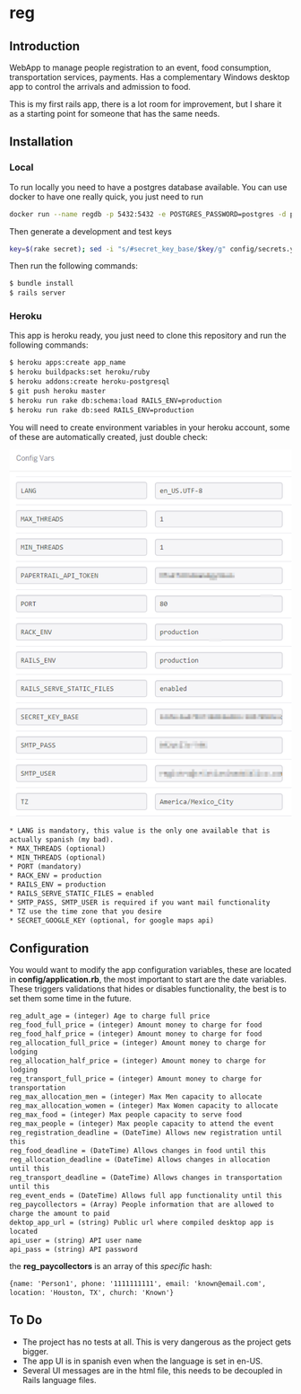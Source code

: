 # reg

## Introduction
WebApp to manage people registration to an event, food consumption, 
transportation services, payments. 
Has a complementary Windows desktop app to control the arrivals and 
admission to food.

This is my first rails app, there is a lot room for improvement, 
but I share it as a starting point for someone that has the same needs.

## Installation

### Local

To run locally you need to have a postgres database available. You can use docker
to have one really quick, you just need to run

```sh
docker run --name regdb -p 5432:5432 -e POSTGRES_PASSWORD=postgres -d postgres
```

Then generate a development and test keys

```sh
key=$(rake secret); sed -i "s/#secret_key_base/$key/g" config/secrets.yml
``` 

Then run the following commands:
```sh
$ bundle install
$ rails server
```

### Heroku
This app is heroku ready, you just need to clone this repository and run
the following commands:

```sh
$ heroku apps:create app_name
$ heroku buildpacks:set heroku/ruby
$ heroku addons:create heroku-postgresql
$ git push heroku master
$ heroku run rake db:schema:load RAILS_ENV=production
$ heroku run rake db:seed RAILS_ENV=production
```

You will need to create environment variables in your heroku account,
some of these are automatically created, just double check:

![DB Url](/github/vars.png)

    * LANG is mandatory, this value is the only one available that is actually spanish (my bad).
    * MAX_THREADS (optional)
    * MIN_THREADS (optional)
    * PORT (mandatory)
    * RACK_ENV = production
    * RAILS_ENV = production
    * RAILS_SERVE_STATIC_FILES = enabled
    * SMTP_PASS, SMTP_USER is required if you want mail functionality
    * TZ use the time zone that you desire
    * SECRET_GOOGLE_KEY (optional, for google maps api)
    
## Configuration
You would want to modify the app configuration variables, these are located
in **config/application.rb**, the most important to start are the date variables.
These triggers validations that hides or disables functionality, the best is to set
them some time in the future.

    reg_adult_age = (integer) Age to charge full price
    reg_food_full_price = (integer) Amount money to charge for food
    reg_food_half_price = (integer) Amount money to charge for food
    reg_allocation_full_price = (integer) Amount money to charge for lodging
    reg_allocation_half_price = (integer) Amount money to charge for lodging
    reg_transport_full_price = (integer) Amount money to charge for transportation
    reg_max_allocation_men = (integer) Max Men capacity to allocate
    reg_max_allocation_women = (integer) Max Women capacity to allocate
    reg_max_food = (integer) Max people capacity to serve food
    reg_max_people = (integer) Max people capacity to attend the event
    reg_registration_deadline = (DateTime) Allows new registration until this
    reg_food_deadline = (DateTime) Allows changes in food until this
    reg_allocation_deadline = (DateTime) Allows changes in allocation until this
    reg_transport_deadline = (DateTime) Allows changes in transportation until this
    reg_event_ends = (DateTime) Allows full app functionality until this
    reg_paycollectors = (Array) People information that are allowed to charge the amount to paid
    dektop_app_url = (string) Public url where compiled desktop app is located
    api_user = (string) API user name
    api_pass = (string) API password
    
the **reg_paycollectors** is an array of this *specific* hash:

    {name: 'Person1', phone: '1111111111', email: 'known@email.com', location: 'Houston, TX', church: 'Known'}

## To Do

* The project has no tests at all. This is very dangerous as the project gets bigger.
* The app UI is in spanish even when the language is set in en-US.
* Several UI messages are in the html file, this needs to be decoupled in Rails language files.